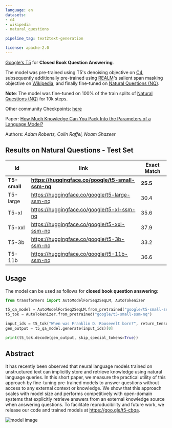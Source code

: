```yaml
---
language: en
datasets:
- c4
- wikipedia
- natural_questions

pipeline_tag: text2text-generation 

license: apache-2.0
---
```


[Google's T5](https://ai.googleblog.com/2020/02/exploring-transfer-learning-with-t5.html) for **Closed Book Question Answering**.

The model was pre-trained using T5's denoising objective on [C4](https://huggingface.co/datasets/c4), subsequently additionally pre-trained using [REALM](https://arxiv.org/pdf/2002.08909.pdf)'s salient span masking objective on [Wikipedia](https://huggingface.co/datasets/wikipedia), and finally fine-tuned on [Natural Questions (NQ)](https://huggingface.co/datasets/natural_questions).

**Note**: The model was fine-tuned on 100% of the train splits of [Natural Questions (NQ)](https://huggingface.co/datasets/natural_questions) for 10k steps.

Other community Checkpoints: [here](https://huggingface.co/models?search=ssm)

Paper: [How Much Knowledge Can You Pack
Into the Parameters of a Language Model?](https://arxiv.org/abs/1910.10683.pdf)

Authors: *Adam Roberts, Colin Raffel, Noam Shazeer* 

## Results on Natural Questions - Test Set

|Id | link | Exact Match  |
|---|---|---|
|**T5-small**|**https://huggingface.co/google/t5-small-ssm-nq**|**25.5**|
|T5-large|https://huggingface.co/google/t5-large-ssm-nq|30.4|
|T5-xl|https://huggingface.co/google/t5-xl-ssm-nq|35.6|
|T5-xxl|https://huggingface.co/google/t5-xxl-ssm-nq|37.9|
|T5-3b|https://huggingface.co/google/t5-3b-ssm-nq|33.2|
|T5-11b|https://huggingface.co/google/t5-11b-ssm-nq|36.6|

## Usage

The model can be used as follows for **closed book question answering**:

```python
from transformers import AutoModelForSeq2SeqLM, AutoTokenizer

t5_qa_model = AutoModelForSeq2SeqLM.from_pretrained("google/t5-small-ssm-nq")
t5_tok = AutoTokenizer.from_pretrained("google/t5-small-ssm-nq")

input_ids = t5_tok("When was Franklin D. Roosevelt born?", return_tensors="pt").input_ids
gen_output = t5_qa_model.generate(input_ids)[0]

print(t5_tok.decode(gen_output, skip_special_tokens=True))
```

## Abstract

It has recently been observed that neural language models trained on unstructured text can implicitly store and retrieve knowledge using natural language queries. In this short paper, we measure the practical utility of this approach by fine-tuning pre-trained models to answer questions without access to any external context or knowledge. We show that this approach scales with model size and performs competitively with open-domain systems that explicitly retrieve answers from an external knowledge source when answering questions. To facilitate reproducibility and future work, we release our code and trained models at https://goo.gle/t5-cbqa.

![model image](https://raw.githubusercontent.com/patrickvonplaten/scientific_images/master/how_much_know_ledge_image.png)